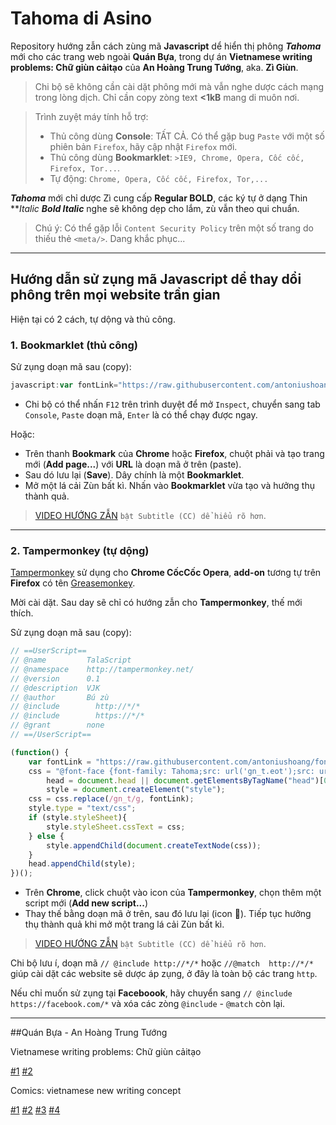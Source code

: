# Tahoma di Asino
 Repository hướng zẫn cách zùng mã **Javascript** dể hiển thị phông ***Tahoma*** mới cho các trang web ngoài **Quán Bựa**, trong dự án **Vietnamese writing problems: Chữ giùn cảitạo** của **An Hoàng Trung Tướng**, aka. **Zì Giùn**.

>Chi bộ sẽ không cần cài dặt phông mới mà vẫn nghe dược cách mạng trong lòng dịch. Chỉ cần copy zòng text **<1kB** mang di muôn nơi.


>Trình zuyệt máy tính hỗ trợ:
>- Thủ công dùng **Console**: TẤT CẢ. Có thể gặp bug `Paste` với một số phiên bản `Firefox`, hãy cập nhật `Firefox` mới.
>- Thủ công dùng **Bookmarklet**: `>IE9, Chrome, Opera, Cốc cốc, Firefox, Tor...`.
>- Tự động: `Chrome, Opera, Cốc cốc, Firefox, Tor,...`

***Tahoma*** mới chỉ dược Zì cung cấp **Regular BOLD**, các ký tự ở dạng Thin **_Italic_ **_Bold Italic_** nghe sẽ không dẹp cho lắm, zù vẫn theo qui chuẩn.

>Chú ý: Có thể gặp lỗi `Content Security Policy` trên một số trang do thiếu thẻ `<meta/>`. Dang khắc phục...

___
## Hướng dẫn sử zụng mã Javascript dể thay dổi phông trên mọi website trần gian

Hiện tại có 2 cách, tự dộng và thủ công.

### 1. Bookmarklet (thủ công)
Sử zụng doạn mã sau (copy):
```javascript
javascript:var fontLink="https://raw.githubusercontent.com/antoniushoang/fonts/master/TAHOMA",css="@font-face {font-family: Tahoma;src: url('gn_t.eot');src: url('gn_t.eot?#iefix') format('embedded-opentype'), url('gn_t.woff') format('woff');font-weight: normal;font-style: normal;}@font-face {font-family: Tahoma;src: url('gn_t_BOLD.eot');src: url('gn_t_BOLD.eot?#iefix') format('embedded-opentype'), url('gn_t_BOLD.woff') format('woff');font-weight: bold;font-style: normal;}* {font-family: Tahoma !important;}",head=document.head||document.getElementsByTagName("head")[0],style=document.createElement("style");css=css.replace(/gn_t/g,fontLink),style.type="text/css",style.styleSheet?style.styleSheet.cssText=css:style.appendChild(document.createTextNode(css)),head.appendChild(style);
```
- Chi bộ có thể nhấn `F12` trên trình duyệt để mở `Inspect`, chuyển sang tab `Console`, `Paste` doạn mã, `Enter` là có thể chạy được ngay.

Hoặc:

- Trên thanh **Bookmark** của **Chrome** hoặc **Firefox**, chuột phải và tạo trang mới (**Add page...**) với **URL** là doạn mã ở trên (paste).
- Sau dó lưu lại (**Save**). Dây chính là một **Bookmarklet**.
- Mở một lá cải Zùn bất kì. Nhấn vào **Bookmarklet** vừa tạo và hưởng thụ thành quả.

>[VIDEO HƯỚNG ZẪN](https://www.youtube.com/watch?v=W0ZEWSDHjG4) `bật Subtitle (CC) dể hiểu rõ hơn`.

___

### 2. Tampermonkey (tự dộng)
[Tampermonkey](https://chrome.google.com/webstore/detail/tampermonkey/dhdgffkkebhmkfjojejmpbldmpobfkfo) sử dụng cho **Chrome CốcCốc Opera**, **add-on** tương tự trên **Firefox** có tên [Greasemonkey](https://addons.mozilla.org/en-US/firefox/addon/greasemonkey/).

Mời cài dặt. Sau day sẽ chỉ có hướng zẫn cho **Tampermonkey**, thế mới thích.

Sử zụng doạn mã sau (copy):
```javascript
// ==UserScript==
// @name         TalaScript
// @namespace    http://tampermonkey.net/
// @version      0.1
// @description  VJK
// @author       Bú zù
// @include        http://*/*
// @include        https://*/*
// @grant        none
// ==/UserScript==

(function() {
    var fontLink = "https://raw.githubusercontent.com/antoniushoang/fonts/master/TAHOMA",
	css = "@font-face {font-family: Tahoma;src: url('gn_t.eot');src: url('gn_t.eot?#iefix') format('embedded-opentype'), url('gn_t.woff') format('woff');font-weight: normal;font-style: normal;}@font-face {font-family: Tahoma;src: url('gn_t_BOLD.eot');src: url('gn_t_BOLD.eot?#iefix') format('embedded-opentype'), url('gn_t_BOLD.woff') format('woff');font-weight: bold;font-style: normal;}* {font-family: Tahoma !important;}",
        head = document.head || document.getElementsByTagName("head")[0],
        style = document.createElement("style");
    css = css.replace(/gn_t/g, fontLink);
    style.type = "text/css";
    if (style.styleSheet){
        style.styleSheet.cssText = css;
    } else {
        style.appendChild(document.createTextNode(css));
    }
    head.appendChild(style);
})();

```
- Trên **Chrome**, click chuột vào icon của **Tampermonkey**, chọn thêm một script mới (**Add new script...**)
- Thay thế bằng doạn mã ở trên, sau đó lưu lại (icon :floppy_disk:). Tiếp tục hưởng thụ thành quả khi mở một trang lá cải Zùn bất kì.

>[VIDEO HƯỚNG ZẪN](https://www.youtube.com/watch?v=pTwvUxymOnw) `bật Subtitle (CC) dể hiểu rõ hơn`.

Chi bộ lưu í, doạn mã `// @include http://*/*` hoặc `//@match  http://*/*` giúp cài dặt các website sẽ dược áp zụng, ở đây là toàn bộ các trang `http`.

Nếu chỉ muốn sử zụng tại **Faceboook**, hãy chuyển sang `// @include https://facebook.com/*` và xóa các zòng `@include` - `@match` còn lại.

___

##Quán Bựa - An Hoàng Trung Tướng
 
 Vietnamese writing problems: Chữ giùn cảitạo
 
 [#1](http://an-hoang-trung-tuong-2014.blogspot.com/2016/07/vietnamese-writing-problems-chu-giun.html)
 [#2](http://an-hoang-trung-tuong-2014.blogspot.com/2016/08/vietnamese-writing-problems-chu-giun.html)
 
 Comics: vietnamese new writing concept
 
 [#1](http://an-hoang-trung-tuong-2014.blogspot.com/2016/08/comics-vietnamese-new-writing-concept-1.html)
 [#2](http://an-hoang-trung-tuong-2014.blogspot.com/2016/09/comics-vietnamese-new-writing-concept-2.html)
 [#3](http://an-hoang-trung-tuong-2014.blogspot.com/2016/09/comics-vietnamese-new-writing-concept-3.html)
 [#4](http://an-hoang-trung-tuong-2014.blogspot.com/2016/09/comics-vietnamese-new-writing-concept-4.html)
